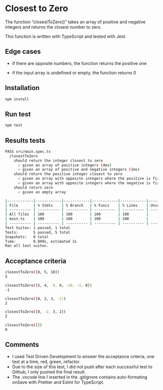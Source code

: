 # Closest to Zero

The function “closestToZero()” takes an array of positive and negative integers and returns the closest number to zero.

This function is written with TypeScript and tested with Jest.

## Edge cases

- if there are opposite numbers, the function returns the positive one

- if the input array is undefined or empty, the function returns 0

## Installation

```bash
npm install
```

## Run test

```bash
npm test
```

## Results tests

```bash
PASS src/main.spec.ts
  closestToZero
    should return the integer closest to zero
      ✓ given an array of positive integers (4ms)
      ✓ given an array of positive and negative integers (1ms)
    should return the positive integer closest to zero
      ✓ given an array with opposite integers where the positive is first encountered
      ✓ given an array with opposite integers where the negative is first encountered (1ms)
    should return zero
      ✓ given an empty array

|------------|------------|------------|------------|------------|---------------------|
| File       | % Stmts    | % Branch   | % Funcs    | % Lines    | Uncovered Line #s   |
| ---------- | ---------- | ---------- | ---------- | ---------- | ------------------- |
| All files  | 100        | 100        | 100        | 100        |                     |
| main.ts    | 100        | 100        | 100        | 100        |                     |
| ---------- | ---------- | ---------- | ---------- | ---------- | ------------------- |
Test Suites: 1 passed, 1 total
Tests:       5 passed, 5 total
Snapshots:   0 total
Time:        0.899s, estimated 2s
Ran all test suites.
```

## Acceptance criteria

```bash
closestToZero([8, 5, 10])
5
```

```bash
closestToZero([5, 4, -9, 6, -10, -1, 8])
-1
```

```bash
closestToZero([8, 2, 3, -2])
2
```

```bash
closestToZero([8, -2, 3, 2])
2
```

```bash
closestToZero([])
0
```

## Comments

- I used Test Driven Development to answer the acceptance criteria, one test at a time, red, green, refactor.
- Due to the size of this test, I did not push after each successful test to Github, I only pushed the final result.
- The .vscode line I inserted in the .gitignore contains auto-formating onSave with Prettier and Eslint for TypeScript.
  